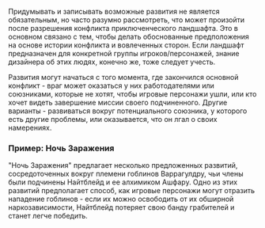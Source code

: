 Придумывать и записывать возможные развития не является обязательным, но часто разумно рассмотреть, что может произойти после разрешения конфликта приключенческого ландшафта. Это в основном связано с тем, чтобы делать обоснованные предположения на основе истории конфликта и вовлеченных сторон. Если ландшафт предназначен для конкретной группы игроков/персонажей, знание дизайнера об этих людях, конечно же, тоже следует учесть.

Развития могут начаться с того момента, где закончился основной конфликт - враг может оказаться у них работодателями или союзниками, которые не хотят, чтобы игровые персонажи ушли, или кто хочет видеть завершение миссии своего подчиненного. Другие варианты - развиваться вокруг потенциального союзника, у которого есть другие проблемы, или оказывается, что он лгал о своих намерениях.

### Пример: Ночь Заражения
"Ночь Заражения" предлагает несколько предложенных развитий, сосредоточенных вокруг племени гоблинов Варрагулдру, чьи члены были подчинены Найтблейд и ее алхимиком Ашфару. Одно из этих развитий предполагает способ, как игровые персонажи могут отразить нападение гоблинов - если их можно освободить от их обширной наркозависимости, Найтблейд потеряет свою банду грабителей и станет легче победить.